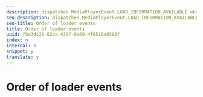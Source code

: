 ```yaml
---
description: dispatches MediaPlayerEvent.LOAD_INFORMATION_AVAILABLE when loader events occur.
seo-description: dispatches MediaPlayerEvent.LOAD_INFORMATION_AVAILABLE when loader events occur.
seo-title: Order of loader events
title: Order of loader events
uuid: fba3dc26-62ca-439f-8e60-4f6516a6580f
index: n
internal: n
snippet: y
translate: y
---
```


# Order of loader events

